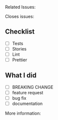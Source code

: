 Related Issues:

Closes issues: 


## Checklist
- [ ] Tests
- [ ] Stories
- [ ] Lint
- [ ] Prettier

## What I did

- [ ] BREAKING CHANGE
- [ ] feature request
- [ ] bug fix
- [ ] documentation

More information:
